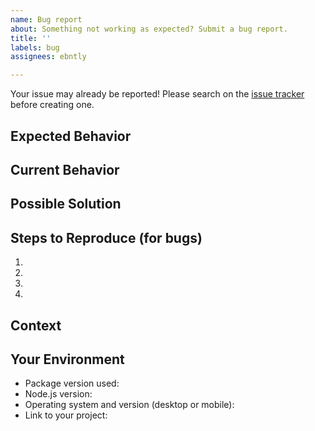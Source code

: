 ```yaml
---
name: Bug report
about: Something not working as expected? Submit a bug report.
title: ''
labels: bug
assignees: ebntly

---
```


Your issue may already be reported!
Please search on the [issue tracker](../) before creating one.

## Expected Behavior
<!--- Tell us what should happen -->

## Current Behavior
<!--- Tell us what happens instead of the expected behavior -->

## Possible Solution
<!--- Not obligatory, but suggest a fix/reason for the bug, -->
<!--- or ideas how to implement the addition or change -->

## Steps to Reproduce (for bugs)
<!--- Provide a link to a live example, or an unambiguous set of steps to -->
<!--- reproduce this bug. Include code to reproduce, if relevant -->
1.
2.
3.
4.

## Context
<!--- How has this issue affected you? What are you trying to accomplish? -->
<!--- Providing context helps us come up with a solution that is most useful in the real world -->

## Your Environment
<!--- Include as many relevant details about the environment you experienced the bug in -->
* Package version used:
* Node.js version:
* Operating system and version (desktop or mobile):
* Link to your project:
